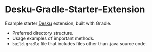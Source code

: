 # Desku-Gradle-Starter-Extension
Example starter [Desku](https://github.com/Osiris-Team/Desku) extension, built with Gradle.

- Preferred directory structure.
- Usage examples of important methods.
- `build.gradle` file that includes files other than .java source code.